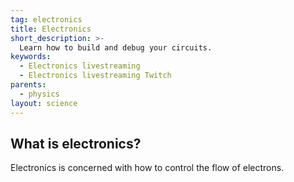 ```yaml
---
tag: electronics
title: Electronics
short_description: >-
  Learn how to build and debug your circuits.
keywords:
  - Electronics livestreaming
  - Electronics livestreaming Twitch
parents:
  - physics
layout: science
---
```

## What is electronics?

Electronics is concerned with how to control the flow of electrons.
